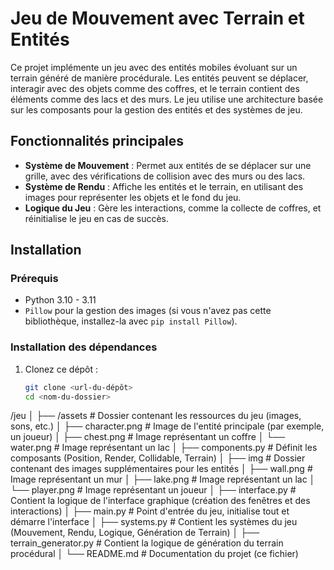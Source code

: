 # Jeu de Mouvement avec Terrain et Entités

Ce projet implémente un jeu avec des entités mobiles évoluant sur un terrain généré de manière procédurale. Les entités peuvent se déplacer, interagir avec des objets comme des coffres, et le terrain contient des éléments comme des lacs et des murs. Le jeu utilise une architecture basée sur les composants pour la gestion des entités et des systèmes de jeu.

## Fonctionnalités principales

- **Système de Mouvement** : Permet aux entités de se déplacer sur une grille, avec des vérifications de collision avec des murs ou des lacs.
- **Système de Rendu** : Affiche les entités et le terrain, en utilisant des images pour représenter les objets et le fond du jeu.
- **Logique du Jeu** : Gère les interactions, comme la collecte de coffres, et réinitialise le jeu en cas de succès.

## Installation

### Prérequis

- Python 3.10 - 3.11
- `Pillow` pour la gestion des images (si vous n'avez pas cette bibliothèque, installez-la avec `pip install Pillow`).

### Installation des dépendances

1. Clonez ce dépôt :

   ```bash
   git clone <url-du-dépôt>
   cd <nom-du-dossier>


/jeu
│
├── /assets                  # Dossier contenant les ressources du jeu (images, sons, etc.)
│   ├── character.png        # Image de l'entité principale (par exemple, un joueur)
│   ├── chest.png            # Image représentant un coffre
│   └── water.png            # Image représentant un lac
│
├── components.py            # Définit les composants (Position, Render, Collidable, Terrain)
│
├── img                      # Dossier contenant des images supplémentaires pour les entités
│   ├── wall.png             # Image représentant un mur
│   ├── lake.png             # Image représentant un lac
│   └── player.png           # Image représentant un joueur
│
├── interface.py             # Contient la logique de l'interface graphique (création des fenêtres et des interactions)
│
├── main.py                  # Point d'entrée du jeu, initialise tout et démarre l'interface
│
├── systems.py               # Contient les systèmes du jeu (Mouvement, Rendu, Logique, Génération de Terrain)
│
├── terrain_generator.py     # Contient la logique de génération du terrain procédural
│
└── README.md                # Documentation du projet (ce fichier)

